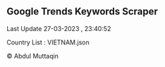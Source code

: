 

## Google Trends Keywords Scraper 
 
Last Update 27-03-2023 , 23:40:52

Country List :
VIETNAM.json



© Abdul Muttaqin 
